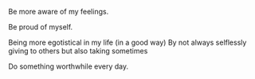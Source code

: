 Be more aware of my feelings.

Be proud of myself.

Being more egotistical in my life (in a good way)
By not always selflessly giving to others but also taking sometimes

Do something worthwhile every day.
